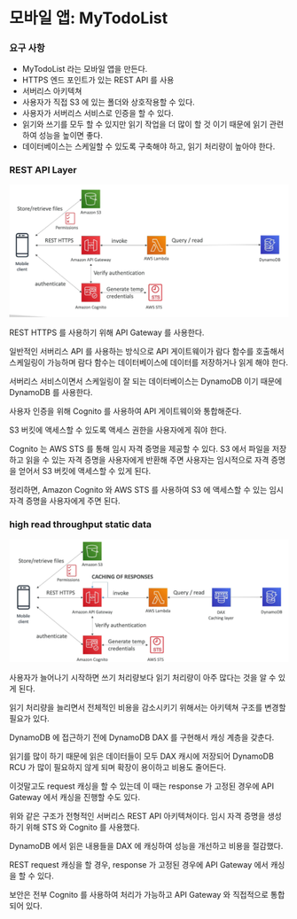 # 모바일 앱: MyTodoList

### 요구 사항

- MyTodoList 라는 모바일 앱을 만든다.
- HTTPS 엔드 포인트가 있는 REST API 를 사용
- 서버리스 아키텍쳐
- 사용자가 직접 S3 에 있는 폴더와 상호작용할 수 있다.
- 사용자가 서버리스 서비스로 인증을 할 수 있다.
- 읽기와 쓰기를 모두 할 수 있지만 읽기 작업을 더 많이 할 것 이기 때문에 읽기 관련하여 성능을 높이면 좋다.
- 데이터베이스는 스케일할 수 있도록 구축해야 하고, 읽기 처리량이 높아야 한다.

### REST API Layer

![img.png](img.png)

REST HTTPS 를 사용하기 위해 API Gateway 를 사용한다.

일반적인 서버리스 API 를 사용하는 방식으로 API 게이트웨이가 람다 함수를 호출해서 스케일링이 가능하며 람다 함수는 데이터베이스에 데이터를 저장하거나 읽게 해야 한다.

서버리스 서비스이면서 스케일링이 잘 되는 데이터베이스는 DynamoDB 이기 때문에 DynamoDB 를 사용한다.

사용자 인증을 위해 Cognito 를 사용하여 API 게이트웨이와 통합해준다. 

S3 버킷에 액세스할 수 있도록 액세스 권한을 사용자에게 줘야 한다. 

Cognito 는 AWS STS 를 통해 임시 자격 증명을 제공할 수 있다. S3 에서 파일을 저장하고 읽을 수 있는 자격 증명을 사용자에게 반환해 주면 사용자는 임시적으로 자격 증명을 얻어서 S3 버킷에 액세스할 수 있게 된다.

정리하면, Amazon Cognito 와 AWS STS 를 사용하여 S3 에 액세스할 수 있는 임시 자격 증명을 사용자에게 주면 된다.

### high read throughput static data

![img_2.png](img_2.png)

사용자가 늘어나기 시작하면 쓰기 처리량보다 읽기 처리량이 아주 많다는 것을 알 수 있게 된다.

읽기 처리량을 늘리면서 전체적인 비용을 감소시키기 위해서는 아키텍쳐 구조를 변경할 필요가 있다.

DynamoDB 에 접근하기 전에 DynamoDB DAX 를 구현해서 캐싱 계층을 갖춘다. 

읽기를 많이 하기 때문에 읽은 데이터들이 모두 DAX 캐시에 저장되어 DynamoDB RCU 가 많이 필요하지 않게 되며 확장이 용이하고 비용도 줄어든다.

이것말고도 request 캐싱을 할 수 있는데 이 때는 response 가 고정된 경우에 API Gateway 에서 캐싱을 진행할 수도 있다.

위와 같은 구조가 전형적인 서버리스 REST API 아키텍쳐이다. 임시 자격 증명을 생성하기 위해 STS 와 Cognito 를 사용했다.

DynamoDB 에서 읽은 내용들을 DAX 에 캐싱하여 성능을 개선하고 비용을 절감했다.

REST request 캐싱을 할 경우, response 가 고정된 경우에 API Gateway 에서 캐싱을 할 수 있다.

보안은 전부 Cognito 를 사용하여 처리가 가능하고 API Gateway 와 직접적으로 통합되어 있다.